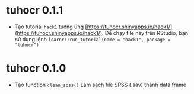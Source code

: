 # tuhocr 0.1.1

* Tạo tutorial `hack1` tương ứng [https://tuhocr.shinyapps.io/hack1/](https://tuhocr.shinyapps.io/hack1/). Để chạy file này trên RStudio, bạn sử dụng lệnh `learnr::run_tutorial(name = "hack1", package = "tuhocr")`

# tuhocr 0.1.0

* Tạo function `clean_spss()` Làm sạch file SPSS (.sav) thành data frame 



